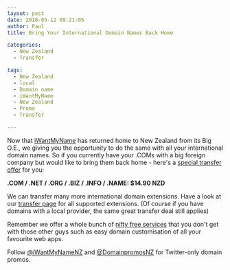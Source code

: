 ```yaml
---
layout: post
date: 2010-05-12 09:21:05
author: Paul
title: Bring Your International Domain Names Back Home

categories:
  - New Zealand
  - Transfer

tags:
  - New Zealand
  - local
  - Domain name
  - iWantMyName
  - New Zealand
  - Promo
  - Transfer

---
```


Now that [
iWantMyName](https://iwantmyname.co.nz/) has returned home to New Zealand from its Big O.E., we giving you the 
opportunity to do the same with all your international domain names. So if 
you currently have your .COMs with a big foreign company but would like to bring them back home - here's a [special 
transfer offer](https://iwantmyname.co.nz/domains/domain-transfer) for you:

**.COM / .NET / .ORG / .BIZ / .INFO / 
.NAME: $14.90 NZD**

We can transfer many more international domain 
extensions. Have a look at our [transfer page](https://iwantmyname.co.nz/domains/domain-transfer) for all supported 
extensions. (Of course if you have domains with a local provider, the same great transfer deal still applies)

Remember we offer a whole bunch of [nifty free services](https://iwantmyname.co.nz/services) that you don't get with those other guys such as easy domain customisation of all your favourite web apps.

Follow [@iWantMyNameNZ](http://twitter.com/iwantmynamenz) and [@DomainpromosNZ](http://twitter.com/domainpromosnz) for 
Twitter-only domain promos.
